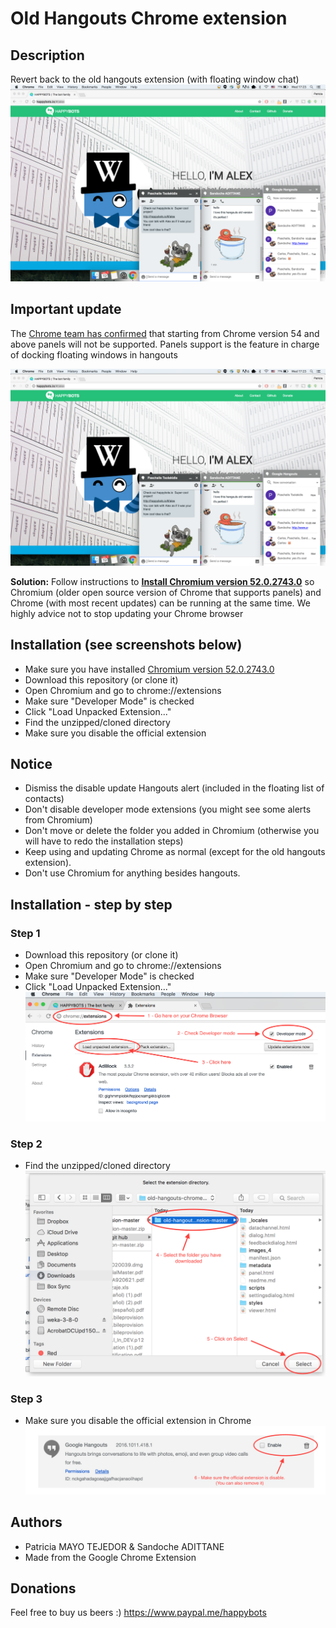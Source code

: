 # Old Hangouts Chrome extension

## Description
Revert back to the old hangouts extension (with floating window chat) <br/>
![Alt text](screenshots/chrome.png "Old chrome extension")

## Important update
The [Chrome team has confirmed](https://bugs.chromium.org/p/chromium/issues/detail?id=467808) that starting from Chrome version 54 and above panels will not be supported.
Panels support is the feature in charge of docking floating windows in hangouts

![Alt text](screenshots/chrome.png "Chromium together with Chrome logos")

**Solution:** Follow instructions to **[Install Chromium version 52.0.2743.0](https://github.com/old-hangouts/Chromium-52.0.2743.0)** so Chromium (older open source version of Chrome that supports panels) and Chrome (with most recent updates) can be running at the same time. We highly advice not to stop updating your Chrome browser



## Installation (see screenshots below)
* Make sure you have installed [Chromium version 52.0.2743.0](https://github.com/old-hangouts/Chromium-52.0.2743.0)
* Download this repository (or clone it)
* Open Chromium and go to chrome://extensions
* Make sure "Developer Mode" is checked
* Click "Load Unpacked Extension..."
* Find the unzipped/cloned directory
* Make sure you disable the official extension

## Notice
* Dismiss the disable update Hangouts alert (included in the floating list of contacts)
* Don't disable developer mode extensions (you might see some alerts from Chromium)
* Don't move or delete the folder you added in Chromium (otherwise you will have to redo the installation steps)
* Keep using and updating Chrome as normal (except for the old hangouts extension).
* Don't use Chromium for anything besides hangouts.


## Installation - step by step
### Step 1
* Download this repository (or clone it)
* Open Chromium and go to chrome://extensions
* Make sure "Developer Mode" is checked
* Click "Load Unpacked Extension..." <br/>
![Alt text](screenshots/step1.png "Step 1")

### Step 2
* Find the unzipped/cloned directory <br/>
![Alt text](screenshots/step2.png "Step 2")

### Step 3
* Make sure you disable the official extension in Chrome<br/>
![Alt text](screenshots/step3.png "Step 3")



## Authors
* Patricia MAYO TEJEDOR & Sandoche ADITTANE
* Made from the Google Chrome Extension

## Donations
Feel free to buy us beers :)
https://www.paypal.me/happybots

